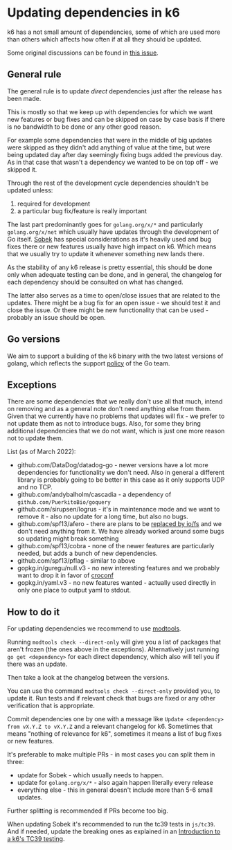 # Updating dependencies in k6

k6 has a not small amount of dependencies, some of which are used more than others which affects how often if at all they should be updated.

Some original discussions can be found in [this issue](https://github.com/grafana/k6/issues/1933).

## General rule

The general rule is to update *direct* dependencies just after the release has been made.

This is mostly so that we keep up with dependencies for which we want new features or bug fixes and can be skipped on case by case basis if there is no bandwidth to be done or any other good reason.

For example some dependencies that were in the middle of big updates were skipped as they didn't add anything of value at the time, but were being updated day after day seemingly fixing bugs added the previous day. As in that case that wasn't a dependency we wanted to be on top off - we skipped it.

Through the rest of the development cycle dependencies shouldn't be updated unless:
1. required for development
2. a particular bug fix/feature is really important


The last part predominantly goes for `golang.org/x/*` and particularly `golang.org/x/net` which usually have updates through the development of Go itself.
[Sobek](https://github.com/grafana/sobek) has special considerations as it's heavily used and bug fixes there or new features usually have high impact on k6. Which means that we usually try to update it whenever something new lands there.

As the stability of any k6 release is pretty essential, this should be done only when adequate testing can be done, and in general, the changelog for each dependency should be consulted on what has changed.

The latter also serves as a time to open/close issues that are related to the updates. There might be a bug fix for an open issue - we should test it and close the issue. Or there might be new functionality that can be used - probably an issue should be open.

## Go versions

We aim to support a building of the k6 binary with the two latest versions of golang, which reflects the support [policy](https://go.dev/doc/devel/release#policy) of the Go team.

## Exceptions

There are some dependencies that we really don't use all that much, intend on removing and as a general note don't need anything else from them. Given that we currently have no problems that updates will fix - we prefer to not update them as not to introduce bugs. Also, for some they bring additional dependencies that we do not want, which is just one more reason not to update them.

List (as of March 2022):
- github.com/DataDog/datadog-go  - newer versions have a lot more dependencies for functionality we don't need. Also in general a different library is probably going to be better in this case as it only supports UDP and no TCP.
- github.com/andybalholm/cascadia - a dependency of `github.com/PuerkitoBio/goquery`
- github.com/sirupsen/logrus - it's in maintenance mode and we want to remove it - also no update for a long time, but also no bugs.
- github.com/spf13/afero - there are plans to be [replaced by io/fs](https://github.com/grafana/k6/issues/1079) and we don't need anything from it. We have already worked around some bugs so updating might break something
- github.com/spf13/cobra - none of the newer features are particularly needed, but adds a bunch of new dependencies.
- github.com/spf13/pflag - similar to above
- gopkg.in/guregu/null.v3 - no new interesting features and we probably want to drop it in favor of [croconf](https://github.com/grafana/croconf)
- gopkg.in/yaml.v3 - no new features wanted - actually used directly in only one place to output yaml to stdout.

## How to do it

For updating dependencies we recommend to use [modtools](https://github.com/dop251/modtools).

Running `modtools check --direct-only` will give you a list of packages that aren't frozen (the ones above in the exceptions). Alternatively just running `go get <dependency>` for each direct dependency, which also will tell you if there was an update.

Then take a look at the changelog between the versions.

You can use the command `modtools check --direct-only` provided you, to update it. Run tests and if relevant check that bugs are fixed or any other verification that is appropriate.

Commit dependencies one by one with a message like `Update <dependency> from vX.Y.Z to vX.Y.Z` and a relevant changelog for k6. Sometimes that means "nothing of relevance for k6", sometimes it means a list of bug fixes or new features.

It's preferable to make multiple PRs - in most cases you can split them in three:
- update for Sobek - which usually needs to happen.
- update for `golang.org/x/*` - also again happen literally every release
- everything else - this in general doesn't include more than 5-6 small updates.

Further splitting is recommended if PRs become too big.

When updating Sobek it's recommended to run the tc39 tests in `js/tc39`. And if needed, update the breaking ones as explained in an [Introduction to a k6's TC39 testing](./js/tc39/README.md).
